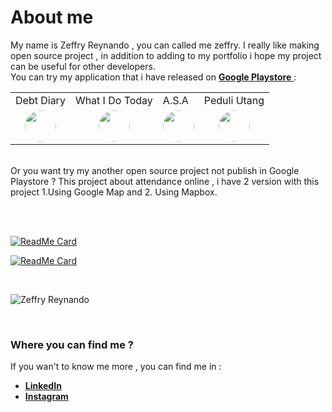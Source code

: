 # About me

My name is Zeffry Reynando , you can called me zeffry. I really like making open source project , in addition to adding to my portfolio i hope my project can be useful for other developers.
<br>
You can try my application that i have released on <a target="_blank" href="https://play.google.com/store/search?q=pub%3A%20Zeffry%20Reynando&c=apps"> <b>Google Playstore</b> </a> :
<br>

<table>
<tr>
  <td>Debt Diary</td>
  <td>What I Do Today</td>
  <td>A.S.A</td>
  <td>Peduli Utang</td>
</tr>
  <tr align="center">
    <td>
     <a target="_top" href="https://play.google.com/store/apps/details?id=id.zeffry.debt_diary"><img src="http://www.zimprov.id/github/readme/debt_diary.png" height="50" width="50" style="border-radius:50%"></a>
    </td>
    <td>
     <a target="_blank" href="https://play.google.com/store/apps/details?id=id.zeffry.voice_task_app"><img src="http://www.zimprov.id/github/readme/widt.png" height="50" width="50" style="border-radius:50%"></a>
    </td>
    <td>
     <a target="_blank" href="https://play.google.com/store/apps/details?id=id.zeffry.atur_semua_aktifitas"><img src="http://www.zimprov.id/github/readme/asa.png" height="50" width="50" style="border-radius:50%"></a>
    </td>
    <td>
     <a target="_blank" href="https://play.google.com/store/apps/details?id=reynando.zeffry.peduli_utang"><img src="http://www.zimprov.id/github/readme/peduli_utang.png" height="50" width="50" style="border-radius:50%"></a>
    </td>
  </tr>
</table>
<br>
Or you want try my another open source project not publish in Google Playstore ? This project about attendance online , i have 2 version with this project 1.Using Google Map and 2. Using Mapbox. 

<br><br>

[![ReadMe Card](https://github-readme-stats.vercel.app/api/pin/?username=zgramming&repo=Attendance-Application-Google-Map)](https://github.com/zgramming/Attendance-Application-Google-Map)

[![ReadMe Card](https://github-readme-stats.vercel.app/api/pin/?username=zgramming&repo=Attendance-Application-MapBox)](https://github.com/zgramming/Attendance-Application-MapBox)

<br>

![Zeffry Reynando](https://github-readme-stats.vercel.app/api?username=zgramming&show_icons=true)

<br>

### Where you can find me ?

If you wan't to know me more , you can find me in :

- <a target="_blank" href="https://www.linkedin.com/in/zeffry-reynando/"><b>LinkedIn</b></a>
- <a target="_blank" href="https://www.instagram.com/zeffry_reynando/"><b>Instagram</b></a>
